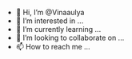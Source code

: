 - 👋 Hi, I’m @Vinaaulya
- 👀 I’m interested in ...
- 🌱 I’m currently learning ...
- 💞️ I’m looking to collaborate on ...
- 📫 How to reach me ...

<!---
Vinaaulya/Vinaaulya is a ✨ special ✨ repository because its `README.md` (this file) appears on your GitHub profile.
You can click the Preview link to take a look at your changes.
--->
